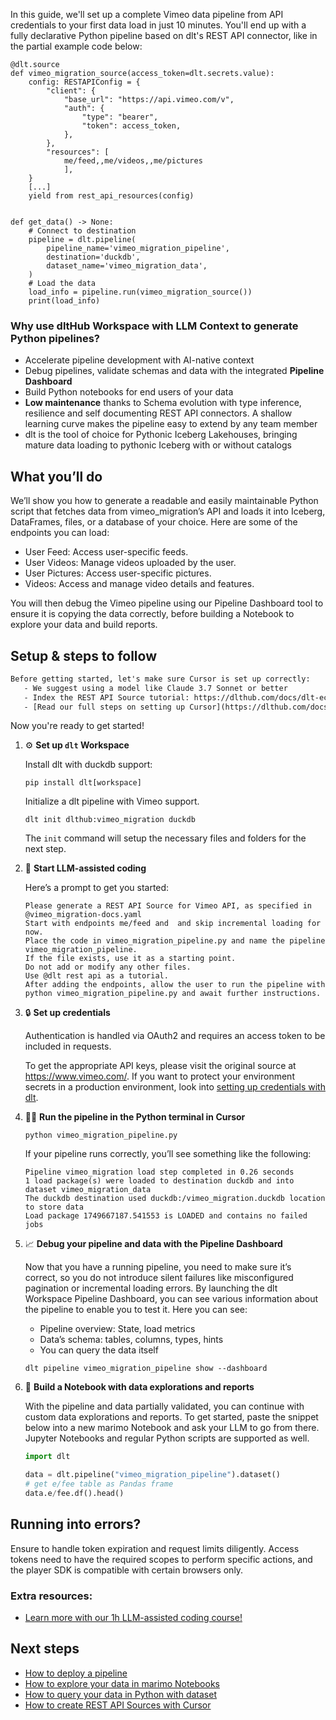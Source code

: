 In this guide, we'll set up a complete Vimeo data pipeline from API credentials to your first data load in just 10 minutes. You'll end up with a fully declarative Python pipeline based on dlt's REST API connector, like in the partial example code below:

```python-outcome
@dlt.source
def vimeo_migration_source(access_token=dlt.secrets.value):
    config: RESTAPIConfig = {
        "client": {
            "base_url": "https://api.vimeo.com/v",
            "auth": {
                "type": "bearer",
                "token": access_token,
            },
        },
        "resources": [
            me/feed,,me/videos,,me/pictures
            ],
    }
    [...]
    yield from rest_api_resources(config)


def get_data() -> None:
    # Connect to destination
    pipeline = dlt.pipeline(
        pipeline_name='vimeo_migration_pipeline',
        destination='duckdb',
        dataset_name='vimeo_migration_data', 
    )
    # Load the data
    load_info = pipeline.run(vimeo_migration_source())
    print(load_info) 
```

### Why use dltHub Workspace with LLM Context to generate Python pipelines?

- Accelerate pipeline development with AI-native context
- Debug pipelines, validate schemas and data with the integrated **Pipeline Dashboard**
- Build Python notebooks for end users of your data
- **Low maintenance** thanks to Schema evolution with type inference, resilience and self documenting REST API connectors. A shallow learning curve makes the pipeline easy to extend by any team member
- dlt is the tool of choice for Pythonic Iceberg Lakehouses, bringing mature data loading to pythonic Iceberg with or without catalogs

## What you’ll do

We’ll show you how to generate a readable and easily maintainable Python script that fetches data from vimeo_migration’s API and loads it into Iceberg, DataFrames, files, or a database of your choice. Here are some of the endpoints you can load:

- User Feed: Access user-specific feeds.
- User Videos: Manage videos uploaded by the user.
- User Pictures: Access user-specific pictures.
- Videos: Access and manage video details and features.

You will then debug the Vimeo pipeline using our Pipeline Dashboard tool to ensure it is copying the data correctly, before building a Notebook to explore your data and build reports.

## Setup & steps to follow

```default
Before getting started, let's make sure Cursor is set up correctly:
   - We suggest using a model like Claude 3.7 Sonnet or better
   - Index the REST API Source tutorial: https://dlthub.com/docs/dlt-ecosystem/verified-sources/rest_api/ and add it to context as **@dlt rest api**
   - [Read our full steps on setting up Cursor](https://dlthub.com/docs/dlt-ecosystem/llm-tooling/cursor-restapi#23-configuring-cursor-with-documentation)
```

Now you're ready to get started!

1. ⚙️ **Set up `dlt` Workspace**
    
    Install dlt with duckdb support:
    ```shell
    pip install dlt[workspace]
    ```

    Initialize a dlt pipeline with Vimeo support.
    ```shell
    dlt init dlthub:vimeo_migration duckdb
    ```

    The `init` command will setup the necessary files and folders for the next step.
    
2. 🤠 **Start LLM-assisted coding**
    
    Here’s a prompt to get you started:
    
    ```prompt
    Please generate a REST API Source for Vimeo API, as specified in @vimeo_migration-docs.yaml 
    Start with endpoints me/feed and  and skip incremental loading for now. 
    Place the code in vimeo_migration_pipeline.py and name the pipeline vimeo_migration_pipeline. 
    If the file exists, use it as a starting point. 
    Do not add or modify any other files. 
    Use @dlt rest api as a tutorial. 
    After adding the endpoints, allow the user to run the pipeline with python vimeo_migration_pipeline.py and await further instructions.
    ```

    
3. 🔒 **Set up credentials** 
    
    Authentication is handled via OAuth2 and requires an access token to be included in requests.
    
    To get the appropriate API keys, please visit the original source at https://www.vimeo.com/.
    If you want to protect your environment secrets in a production environment, look into [setting up credentials with dlt](https://dlthub.com/docs/walkthroughs/add_credentials).
    
4. 🏃‍♀️ **Run the pipeline in the Python terminal in Cursor**
    
    ```shell
    python vimeo_migration_pipeline.py
    ```
    
    If your pipeline runs correctly, you’ll see something like the following:
    
    ```shell
    Pipeline vimeo_migration load step completed in 0.26 seconds
    1 load package(s) were loaded to destination duckdb and into dataset vimeo_migration_data
    The duckdb destination used duckdb:/vimeo_migration.duckdb location to store data
    Load package 1749667187.541553 is LOADED and contains no failed jobs
    ```
    
5. 📈 **Debug your pipeline and data with the Pipeline Dashboard**

    Now that you have a running pipeline, you need to make sure it’s correct, so you do not introduce silent failures like misconfigured pagination or incremental loading errors. By launching the dlt Workspace Pipeline Dashboard, you can see various information about the pipeline to enable you to test it. Here you can see:
    - Pipeline overview: State, load metrics
    - Data’s schema: tables, columns, types, hints
    - You can query the data itself
    
    ```shell
    dlt pipeline vimeo_migration_pipeline show --dashboard
    ```
    
6. 🐍 **Build a Notebook with data explorations and reports**

    With the pipeline and data partially validated, you can continue with custom data explorations and reports. To get started, paste the snippet below into a new marimo Notebook and ask your LLM to go from there. Jupyter Notebooks and regular Python scripts are supported as well.

    
    ```python
    import dlt

   data = dlt.pipeline("vimeo_migration_pipeline").dataset()
   # get e/fee table as Pandas frame
   data.e/fee.df().head()
    ```

## Running into errors?

Ensure to handle token expiration and request limits diligently. Access tokens need to have the required scopes to perform specific actions, and the player SDK is compatible with certain browsers only.

### Extra resources:

- [Learn more with our 1h LLM-assisted coding course!](https://www.youtube.com/watch?v=GGid70rnJuM)

## Next steps

- [How to deploy a pipeline](https://dlthub.com/docs/walkthroughs/deploy-a-pipeline)
- [How to explore your data in marimo Notebooks](https://dlthub.com/docs/general-usage/dataset-access/marimo)
- [How to query your data in Python with dataset](https://dlthub.com/docs/general-usage/dataset-access/dataset)
- [How to create REST API Sources with Cursor](https://dlthub.com/docs/dlt-ecosystem/llm-tooling/cursor-restapi)
